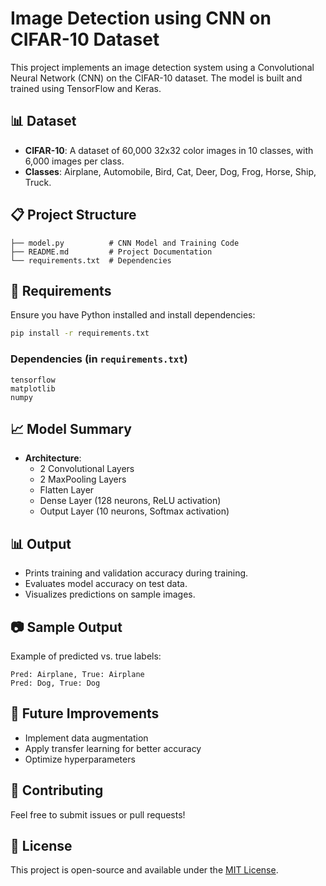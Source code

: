 # Image Detection using CNN on CIFAR-10 Dataset

This project implements an image detection system using a Convolutional Neural Network (CNN) on the CIFAR-10 dataset. The model is built and trained using TensorFlow and Keras.

## 📊 Dataset
- **CIFAR-10**: A dataset of 60,000 32x32 color images in 10 classes, with 6,000 images per class.
- **Classes**: Airplane, Automobile, Bird, Cat, Deer, Dog, Frog, Horse, Ship, Truck.

## 📋 Project Structure
```
├── model.py          # CNN Model and Training Code
├── README.md         # Project Documentation
└── requirements.txt  # Dependencies
```

## 🧰 Requirements
Ensure you have Python installed and install dependencies:

```bash
pip install -r requirements.txt
```

### Dependencies (in `requirements.txt`)
```
tensorflow
matplotlib
numpy
```




## 📈 Model Summary
- **Architecture**:
  - 2 Convolutional Layers
  - 2 MaxPooling Layers
  - Flatten Layer
  - Dense Layer (128 neurons, ReLU activation)
  - Output Layer (10 neurons, Softmax activation)

## 📊 Output
- Prints training and validation accuracy during training.
- Evaluates model accuracy on test data.
- Visualizes predictions on sample images.

## 📷 Sample Output
Example of predicted vs. true labels:

```
Pred: Airplane, True: Airplane
Pred: Dog, True: Dog
```

## 📌 Future Improvements
- Implement data augmentation
- Apply transfer learning for better accuracy
- Optimize hyperparameters

## 🤝 Contributing
Feel free to submit issues or pull requests!

## 📜 License
This project is open-source and available under the [MIT License](LICENSE).

